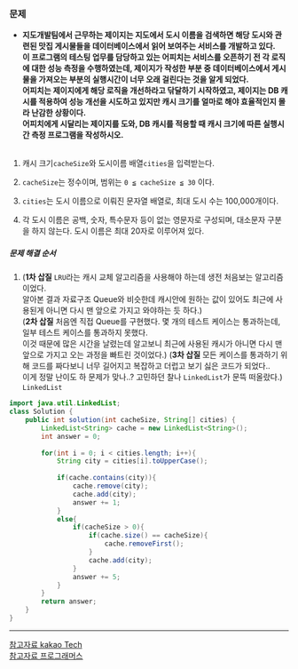 ### 문제
* **지도개발팀에서 근무하는 제이지는 지도에서 도시 이름을 검색하면 해당 도시와 관련된 맛집 게시물들을 데이터베이스에서 읽어 보여주는 서비스를 개발하고 있다.<br/> 이 프로그램의 테스팅 업무를 담당하고 있는 어피치는 서비스를 오픈하기 전 각 로직에 대한 성능 측정을 수행하였는데, 제이지가 작성한 부분 중 데이터베이스에서 게시물을 가져오는 부분의 실행시간이 너무 오래 걸린다는 것을 알게 되었다.<br/> 어피치는 제이지에게 해당 로직을 개선하라고 닦달하기 시작하였고, 제이지는 DB 캐시를 적용하여 성능 개선을 시도하고 있지만 캐시 크기를 얼마로 해야 효율적인지 몰라 난감한 상황이다.<br/> 어피치에게 시달리는 제이지를 도와, DB 캐시를 적용할 때 캐시 크기에 따른 실행시간 측정 프로그램을 작성하시오.**
<br/><br/>
1. 캐시 크기`cacheSize`와 도시이름 배열`cities`을 입력받는다.

2. `cacheSize`는 정수이며, 범위는 `0 ≦ cacheSize ≦ 30` 이다.

3. `cities`는 도시 이름으로 이뤄진 문자열 배열로, 최대 도시 수는 100,000개이다.

4. 각 도시 이름은 공백, 숫자, 특수문자 등이 없는 영문자로 구성되며, 대소문자 구분을 하지 않는다. 도시 이름은 최대 20자로 이루어져 있다.

##### 문제 해결 순서
1. (**1차 삽질** `LRU`라는 캐시 교체 알고리즘을 사용해야 하는데 생전 처음보는 알고리즘이었다.<br/>알아본 결과 자료구조 Queue와 비슷한데 캐시안에 원하는 값이 있어도 최근에 사용된게 아니면 다시 맨 앞으로 가지고 와야하는 듯 하다.)<br/>
(**2차 삽질** 처음엔 직접 Queue를 구현했다. 몇 개의 테스트 케이스는 통과하는데, 일부 테스트 케이스를 통과하지 못했다.<br/> 이것 때문에 많은 시간을 날렸는데 알고보니 최근에 사용된 캐시가 아니면 다시 맨 앞으로 가지고 오는 과정을 빠트린 것이었다.)
(**3차 삽질** 모든 케이스를 통과하기 위해 코드를 짜다보니 너무 길어지고 복잡하고 더럽고 보기 싫은 코드가 되었다..<br/>이게 정말 난이도 하 문제가 맞나..? 고민하던 찰나 `LinkedList`가 문뜩 떠올랐다.)
`LinkedList`


```java
import java.util.LinkedList;
class Solution {
    public int solution(int cacheSize, String[] cities) {
        LinkedList<String> cache = new LinkedList<String>();
        int answer = 0;
        
        for(int i = 0; i < cities.length; i++){
            String city = cities[i].toUpperCase();
            
            if(cache.contains(city)){
                cache.remove(city);
                cache.add(city);
                answer += 1;
            }
            else{
                if(cacheSize > 0){
                    if(cache.size() == cacheSize){
                        cache.removeFirst();
                    }
                    cache.add(city);
                }
                answer += 5;
            }
        }
        return answer;
    }   
}
```

---
[참고자료 kakao Tech](https://tech.kakao.com/2017/09/27/kakao-blind-recruitment-round-1/)<br/>
[참고자료 프로그래머스](https://programmers.co.kr/)<br/>
